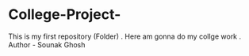# College-Project-
This is my first repository (Folder) . Here am gonna do my collge work .
<br>
Author - Sounak Ghosh
